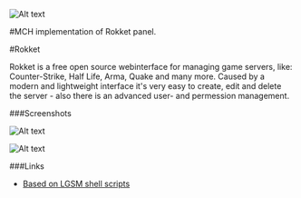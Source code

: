 ![Alt text]("Login")

#MCH implementation of Rokket panel.

#Rokket

Rokket is a free open source webinterface for managing game servers, like: Counter-Strike, Half Life, Arma, Quake and many more.
Caused by a modern and lightweight interface it's very easy to create, edit and delete the server - also there is an advanced user- and permession management.

###Screenshots

![Alt text](http://aaroniker.me/login.png "Login")


![Alt text](http://aaroniker.me/server.jpg "Server Management")

###Links
- <a href="https://github.com/dgibbs64/linuxgsm"> Based on LGSM shell scripts
